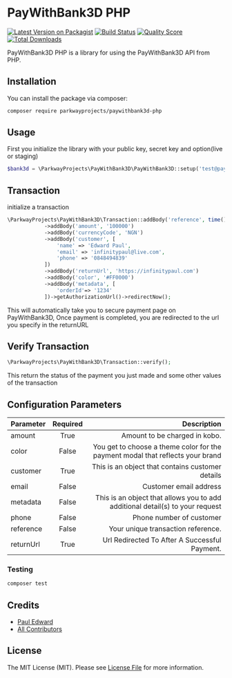 # PayWithBank3D PHP

[![Latest Version on Packagist](https://img.shields.io/packagist/v/parkwayprojects/paywithbank3d-php.svg?style=flat-square)](https://packagist.org/packages/parkwayprojects/paywithbank3d-php)
[![Build Status](https://img.shields.io/travis/parkwayprojects/paywithbank3d-php/master.svg?style=flat-square)](https://travis-ci.org/parkwayprojects/paywithbank3d-php)
[![Quality Score](https://img.shields.io/scrutinizer/g/parkwayprojects/paywithbank3d-php.svg?style=flat-square)](https://scrutinizer-ci.com/g/parkwayprojects/paywithbank3d-php)
[![Total Downloads](https://img.shields.io/packagist/dt/parkwayprojects/paywithbank3d-php.svg?style=flat-square)](https://packagist.org/packages/parkwayprojects/paywithbank3d-php)

PayWithBank3D PHP is a library for using the PayWithBank3D API from PHP.

## Installation

You can install the package via composer:

```bash
composer require parkwayprojects/paywithbank3d-php
```

## Usage
First you initialize the library with your  public key, secret key and option(live or staging)

``` php
$bank3d = \ParkwayProjects\PayWithBank3D\PayWithBank3D::setup('test@payzone', 'PayzoneAPP', 'staging');
```

## Transaction
initialize a transaction

```php
\ParkwayProjects\PayWithBank3D\Transaction::addBody('reference', time())
            ->addBody('amount', '100000')
            ->addBody('currencyCode', 'NGN')
            ->addBody('customer', [
                'name' => 'Edward Paul',
                'email' => 'infinitypaul@live.com',
                'phone' => '0848494839'
            ])
            ->addBody('returnUrl', 'https://infinitypaul.com')
            ->addBody('color', '#FF0000')
            ->addBody('metadata', [
                'orderId'=> '1234'
            ])->getAuthorizationUrl()->redirectNow();
```
This will automatically take you to secure payment page on PayWithBank3D, Once payment is completed, you are redirected to the url you specify in the returnURL

## Verify Transaction

```php
\ParkwayProjects\PayWithBank3D\Transaction::verify();
```
This return the status of the payment you just made and some other values of the transaction

## Configuration Parameters

| Parameter   |      Required      |  Description |
|----------|:-------------:|------:|
| amount |  True | Amount to be charged in kobo. |
| color |    False   |   You get to choose a theme color for the payment modal that reflects your brand |
| customer | True |    This is an object that contains customer details |
| email | False |    Customer email address |
| metadata | False |    This is an object that allows you to add additional detail(s) to your request |
| phone | False |    Phone number of customer |
| reference | False |    Your unique transaction reference. |
| returnUrl | True |    Url Redirected To After A Successful Payment. |

### Testing

``` bash
composer test
```



## Credits

- [Paul Edward](https://github.com/infinitypaul)
- [All Contributors](../../contributors)

## License

The MIT License (MIT). Please see [License File](LICENSE.md) for more information.


